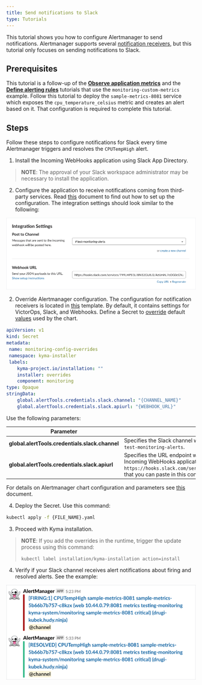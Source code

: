 ```yaml
---
title: Send notifications to Slack
type: Tutorials
---
```

This tutorial shows you how to configure Alertmanager to send notifications. Alertmanager supports several [notification receivers](https://prometheus.io/docs/alerting/configuration/#receiver), but this tutorial only focuses on sending notifications to Slack.

## Prerequisites

This  tutorial is a follow-up of the [**Observe application metrics**](/components/monitoring/#tutorials-observe-application-metrics) and the [**Define alerting rules**](https://kyma-project.io/docs/master/components/monitoring/#tutorials-define-alerting-rules) tutorials that use the `monitoring-custom-metrics` example. Follow this tutorial to deploy the `sample-metrics-8081` service which exposes the `cpu_temperature_celsius` metric and creates an alert based on it. That configuration is required to complete this tutorial.


## Steps

Follow these steps to configure notifications for Slack every time Alertmanager triggers and resolves the `CPUTempHigh` alert.
 

1. Install the Incoming WebHooks application using Slack App Directory.

  >**NOTE**: The approval of your Slack workspace administrator may be necessary to install the application.

2. Configure the application to receive notifications coming from third-party services. Read [this](https://api.slack.com/incoming-webhooks#create_a_webhook) document to find out how to set up the configuration. 
 The integration settings should look similar to the following:

 ![Integration Settings](./assets/integration-settings.png)

2. Override Alertmanager configuration. The configuration for notification receivers is located in [this](https://github.com/kyma-project/kyma/blob/master/resources/monitoring/charts/alertmanager/templates/alertmanager.config.yaml) template. By default, it contains settings for VictorOps, Slack, and Webhooks. Define a Secret to [override](/root/kyma/#configuration-helm-overrides-for-kyma-installation) default [values](https://github.com/kyma-project/kyma/blob/master/resources/monitoring/charts/alertmanager/values.yaml) used by the chart.

```yaml
apiVersion: v1
kind: Secret
metadata:
 name: monitoring-config-overrides
 namespace: kyma-installer
 labels:
    kyma-project.io/installation: ""
    installer: overrides
    component: monitoring
type: Opaque
stringData:
    global.alertTools.credentials.slack.channel: "{CHANNEL_NAME}"
    global.alertTools.credentials.slack.apiurl: "{WEBHOOK_URL}"
```
Use the following parameters:

| Parameter | Description |
|-----------|--------------------|
| **global.alertTools.credentials.slack.channel** | Specifies the Slack channel which receives notifications on new alerts, such as `test-monitoring-alerts`.
| **global.alertTools.credentials.slack.apiurl** | Specifies the URL endpoint which sends alerts triggered by Prometheus rules. The Incoming WebHooks application provides you with the Webhook URL, such as `https://hooks.slack.com/services/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`, that you can paste in this configuration. |

For details on Alertmanager chart configuration and parameters see [this](https://kyma-project.io/docs/master/components/monitoring/#details-alertmanager-alertmanager-configuration) document.

4. Deploy the Secret. Use this command:
```bash
kubectl apply -f {FILE_NAME}.yaml
```

3. Proceed with Kyma installation. 

  >**NOTE**: If you add the overrides in the runtime, trigger the update process using this command:
  >```
  >kubectl label installation/kyma-installation action=install
  >```

4. Verify if your Slack channel receives alert notifications about firing and resolved alerts. See the example:

![Alert Notifications](./assets/alert-notifications.png)



